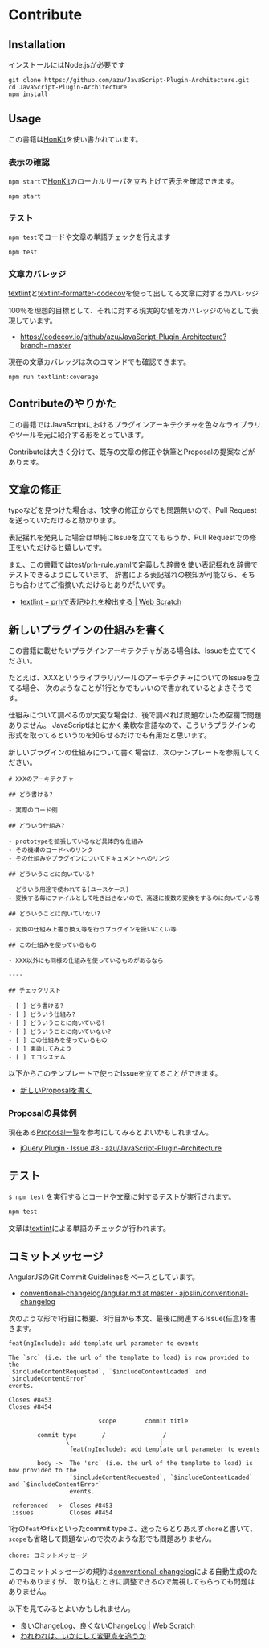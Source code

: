 # Contribute

## Installation

インストールにはNode.jsが必要です

    git clone https://github.com/azu/JavaScript-Plugin-Architecture.git
    cd JavaScript-Plugin-Architecture
    npm install

## Usage

この書籍は[HonKit](https://github.com/honkit/honkit)を使い書かれています。

### 表示の確認

`npm start`で[HonKit](https://github.com/honkit/honkit)のローカルサーバを立ち上げて表示を確認できます。

    npm start

### テスト

`npm test`でコードや文章の単語チェックを行えます

    npm test

### 文章カバレッジ

[textlint](https://github.com/textlint/textlint "textlint")と[textlint-formatter-codecov](https://github.com/azu/textlint-formatter-codecov "textlint-formatter-codecov")を使って出してる文章に対するカバレッジ

100％を理想的目標として、それに対する現実的な値をカバレッジの％として表現しています。

- https://codecov.io/github/azu/JavaScript-Plugin-Architecture?branch=master

現在の文章カバレッジは次のコマンドでも確認できます。

```
npm run textlint:coverage
```

## Contributeのやりかた

この書籍ではJavaScriptにおけるプラグインアーキテクチャを色々なライブラリやツールを元に紹介する形をとっています。

Contributeは大きく分けて、既存の文章の修正や執筆とProposalの提案などがあります。


## 文章の修正

typoなどを見つけた場合は、1文字の修正からでも問題無いので、Pull Requestを送っていただけると助かります。

表記揺れを発見した場合は単純にIssueを立ててもらうか、Pull Requestでの修正をいただけると嬉しいです。

また、この書籍では[test/prh-rule.yaml](test/prh-rule.yaml)で定義した辞書を使い表記揺れを辞書でテストできるようにしています。
辞書による表記揺れの検知が可能なら、そちらも合わせてご指摘いただけるとありがたいです。

- [textlint + prhで表記ゆれを検出する | Web Scratch](http://efcl.info/2015/09/14/textlint-rule-prh/ "textlint + prhで表記ゆれを検出する | Web Scratch")

## 新しいプラグインの仕組みを書く

この書籍に載せたいプラグインアーキテクチャがある場合は、Issueを立ててください。

たとえば、XXXというライブラリ/ツールのアーキテクチャについてのIssueを立てる場合、
次のようなことが1行とかでもいいので書かれているとよさそうです。

仕組みについて調べるのが大変な場合は、後で調べれば問題ないため空欄で問題ありません。
JavaScriptはとにかく柔軟な言語なので、こういうプラグインの形式を取ってるというのを知らせるだけでも有用だと思います。

新しいプラグインの仕組みについて書く場合は、次のテンプレートを参照してください。

```
# XXXのアーキテクチャ

## どう書ける?

- 実際のコード例

## どういう仕組み?

- prototypeを拡張しているなど具体的な仕組み
- その機構のコードへのリンク
- その仕組みやプラグインについてドキュメントへのリンク

## どういうことに向いている?

- どういう用途で使われてる(ユースケース)
- 変換する毎にファイルとして吐き出さないので、高速に複数の変換をするのに向いている等

## どういうことに向いていない?

- 変換の仕組み上書き換え等を行うプラグインを扱いにくい等

## この仕組みを使っているもの

- XXX以外にも同様の仕組みを使っているものがあるなら

----

## チェックリスト

- [ ] どう書ける?
- [ ] どういう仕組み?
- [ ] どういうことに向いている?
- [ ] どういうことに向いていない?
- [ ] この仕組みを使っているもの
- [ ] 実装してみよう
- [ ] エコシステム
```

以下からこのテンプレートで使ったIssueを立てることができます。

- [新しいProposalを書く](https://github.com/azu/JavaScript-Plugin-Architecture/issues/new?title=Proposal:XXX&body=%23+XXXのアーキテクチャ%0D%0AURL%3A)

### Proposalの具体例

現在ある[Proposal一覧](https://github.com/azu/JavaScript-Plugin-Architecture/labels/proposal)を参考にしてみるとよいかもしれません。

- [jQuery Plugin · Issue #8 · azu/JavaScript-Plugin-Architecture](https://github.com/azu/JavaScript-Plugin-Architecture/issues/8 "jQuery Plugin · Issue #8 · azu/JavaScript-Plugin-Architecture")

## テスト

`$ npm test` を実行するとコードや文章に対するテストが実行されます。

```sh
npm test
```

文章は[textlint](https://github.com/azu/textlint "textlint")による単語のチェックが行われます。

## コミットメッセージ

AngularJSのGit Commit Guidelinesをベースとしています。

- [conventional-changelog/angular.md at master · ajoslin/conventional-changelog](https://github.com/ajoslin/conventional-changelog/blob/master/conventions/angular.md "conventional-changelog/angular.md at master · ajoslin/conventional-changelog")

次のような形で1行目に概要、3行目から本文、最後に関連するIssue(任意)を書きます。

```
feat(ngInclude): add template url parameter to events

The `src` (i.e. the url of the template to load) is now provided to the
`$includeContentRequested`, `$includeContentLoaded` and `$includeContentError`
events.

Closes #8453
Closes #8454
```


```
                         scope        commit title

        commit type       /                /      
                \        |                |
                 feat(ngInclude): add template url parameter to events

        body ->  The 'src` (i.e. the url of the template to load) is now provided to the
                 `$includeContentRequested`, `$includeContentLoaded` and `$includeContentError`
                 events.

 referenced  ->  Closes #8453
 issues          Closes #8454
```

1行の`feat`や`fix`といったcommit typeは、迷ったらとりあえず`chore`と書いて、`scope`も省略して問題ないので次のような形でも問題ありません。

```
chore: コミットメッセージ
```

このコミットメッセージの規約は[conventional-changelog](https://github.com/ajoslin/conventional-changelog "conventional-changelog")による自動生成のためでもありますが、
取り込むときに調整できるので無視してもらっても問題はありません。

以下を見てみるとよいかもしれません。

- [良いChangeLog、良くないChangeLog | Web Scratch](http://efcl.info/2015/06/18/good-changelog/ "良いChangeLog、良くないChangeLog | Web Scratch")
- [われわれは、いかにして変更点を追うか](http://azu.github.io/slide/cto/changelog.html "われわれは、いかにして変更点を追うか")
